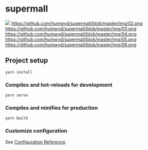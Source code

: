 # supermall
![](https://github.com/humwyd/supermall/blob/master/img/01.png)
https://github.com/humwyd/supermall/blob/master/img/02.png
https://github.com/humwyd/supermall/blob/master/img/03.png
https://github.com/humwyd/supermall/blob/master/img/04.png
https://github.com/humwyd/supermall/blob/master/img/05.png
https://github.com/humwyd/supermall/blob/master/img/06.png
## Project setup
```
yarn install
```

### Compiles and hot-reloads for development
```
yarn serve
```

### Compiles and minifies for production
```
yarn build
```

### Customize configuration
See [Configuration Reference](https://cli.vuejs.org/config/).
